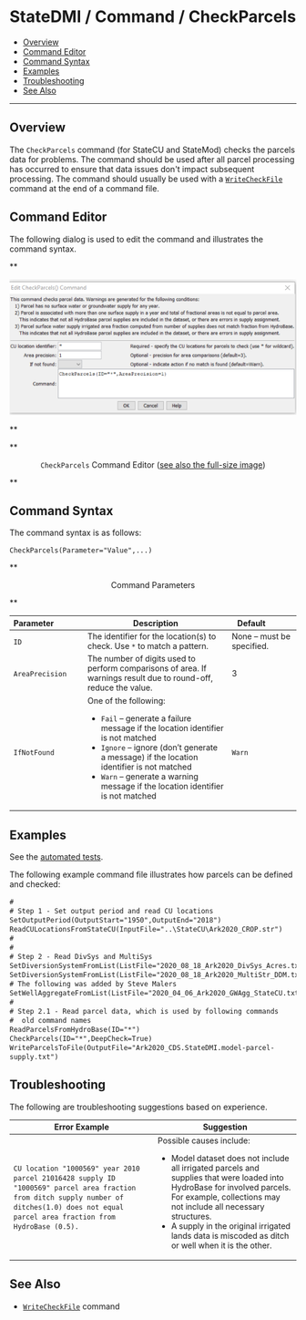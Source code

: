 # StateDMI / Command / CheckParcels #

* [Overview](#overview)
* [Command Editor](#command-editor)
* [Command Syntax](#command-syntax)
* [Examples](#examples)
* [Troubleshooting](#troubleshooting)
* [See Also](#see-also)

-------------------------

## Overview ##

The `CheckParcels` command (for StateCU and StateMod) checks the parcels data for problems.
The command should be used after all parcel processing has occurred to ensure that data
issues don't impact subsequent processing.
The command should usually be used with a
[`WriteCheckFile`](../WriteCheckFile/WriteCheckFile.md) command at the end of a command file.

## Command Editor ##

The following dialog is used to edit the command and illustrates the command syntax.

**<p style="text-align: center;">
![CheckParcels](CheckParcels.png)
</p>**

**<p style="text-align: center;">
`CheckParcels` Command Editor (<a href="../CheckParcels.png">see also the full-size image</a>)
</p>**

## Command Syntax ##

The command syntax is as follows:

```text
CheckParcels(Parameter="Value",...)
```
**<p style="text-align: center;">
Command Parameters
</p>**

| **Parameter**&nbsp;&nbsp;&nbsp;&nbsp;&nbsp;&nbsp;&nbsp;&nbsp;&nbsp;&nbsp;&nbsp;&nbsp; | **Description** | **Default**&nbsp;&nbsp;&nbsp;&nbsp;&nbsp;&nbsp;&nbsp;&nbsp;&nbsp;&nbsp; |
| --------------|-----------------|----------------- |
| `ID` | The identifier for the location(s) to check.  Use `*` to match a pattern. |None – must be specified. |
| `AreaPrecision` | The number of digits used to perform comparisons of area. If warnings result due to round-off, reduce the value. | 3 |
| `IfNotFound` | One of the following:<ul><li>`Fail` – generate a failure message if the location identifier is not matched</li><li>`Ignore` – ignore (don’t generate a message) if the location identifier is not matched</li><li>`Warn` – generate a warning message if the location identifier is not matched</li></ul> |`Warn` |

## Examples ##

See the [automated tests](https://github.com/OpenCDSS/cdss-app-statedmi-test/tree/master/test/regression/commands/CheckParcels).

The following example command file illustrates how parcels can be defined and checked:

```
#
# Step 1 - Set output period and read CU locations
SetOutputPeriod(OutputStart="1950",OutputEnd="2018")
ReadCULocationsFromStateCU(InputFile="..\StateCU\Ark2020_CROP.str")
#
#
# Step 2 - Read DivSys and MultiSys
SetDiversionSystemFromList(ListFile="2020_08_18_Ark2020_DivSys_Acres.txt",IDCol="1",NameCol="2",PartIDsCol="3",PartsListedHow=InRow,PartIDsColMax="12",IfNotFound=Warn)
SetDiversionSystemFromList(ListFile="2020_08_18_Ark2020_MultiStr_DDM.txt",IDCol="1",NameCol="2",PartIDsCol="3",PartsListedHow=InRow,PartIDsColMax="7",IfNotFound=Warn)
# The following was added by Steve Malers
SetWellAggregateFromList(ListFile="2020_04_06_Ark2020_GWAgg_StateCU.txt",PartType=Well,IDCol="1",PartIDsCol="2",PartIDTypeColumn="3",PartsListedHow=InColumn)
#
# Step 2.1 - Read parcel data, which is used by following commands
#  old command names
ReadParcelsFromHydroBase(ID="*")
CheckParcels(ID="*",DeepCheck=True)
WriteParcelsToFile(OutputFile="Ark2020_CDS.StateDMI.model-parcel-supply.txt")
```

## Troubleshooting ##

The following are troubleshooting suggestions based on experience.

| **Error Example** | **Suggestion** |
| -- | -- |
| `CU location "1000569" year 2010 parcel 21016428 supply ID "1000569" parcel area fraction from ditch supply number of ditches(1.0) does not equal parcel area fraction from HydroBase (0.5).`| Possible causes include:<ul><li>Model dataset does not include all irrigated parcels and supplies that were loaded into HydroBase for involved parcels.  For example, collections may not include all necessary structures.</li><li>A supply in the original irrigated lands data is miscoded as ditch or well when it is the other.</li></ul>|

## See Also ##

* [`WriteCheckFile`](../WriteCheckFile/WriteCheckFile.md) command
